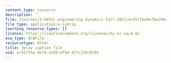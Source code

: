 ```yaml
---
content_type: resource
description: ''
file: /courses/2-003sc-engineering-dynamics-fall-2011/ec91ffba9e79a299dfbd427c228c8f05_mB_rrEN_Ltc.srt
file_type: application/x-subrip
learning_resource_types: []
license: https://creativecommons.org/licenses/by-nc-sa/4.0/
ocw_type: OCWFile
resourcetype: Other
title: 3play caption file
uid: ec91ffba-9e79-a299-dfbd-427c228c8f05
---
```

